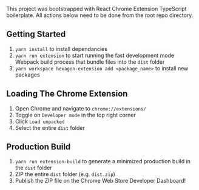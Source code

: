 This project was bootstrapped with React Chrome Extension TypeScript boilerplate.
All actions below need to be done from the root repo directory.

## Getting Started

1. `yarn install` to install dependancies
2. `yarn run extension` to start running the fast development mode Webpack build process that bundle files into the `dist` folder
3. `yarn workspace hexagon-extension add <package_name>` to install new packages

## Loading The Chrome Extension

1. Open Chrome and navigate to `chrome://extensions/`
2. Toggle on `Developer mode` in the top right corner
3. Click `Load unpacked`
4. Select the entire `dist` folder

## Production Build

1. `yarn run extension-build` to generate a minimized production build in the `dist` folder
2. ZIP the entire `dist` folder (e.g. `dist.zip`)
3. Publish the ZIP file on the Chrome Web Store Developer Dashboard!
